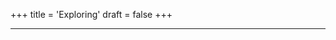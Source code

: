 +++
title = 'Exploring'
draft = false
+++
<div style="height: 0.01px;"></div>

--- 


<script src="https://cdnjs.cloudflare.com/ajax/libs/p5.js/1.4.0/p5.js"></script>
<script src="/js/learn3.js"></script>
